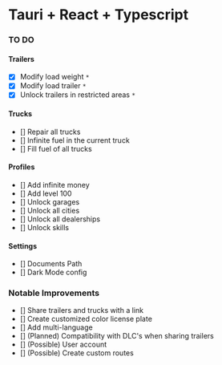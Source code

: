 # Tauri + React + Typescript

### TO DO

#### Trailers

-   [x] Modify load weight `*`
-   [x] Modify load trailer `*`
-   [x] Unlock trailers in restricted areas `*`

#### Trucks

-   [] Repair all trucks
-   [] Infinite fuel in the current truck
-   [] Fill fuel of all trucks

#### Profiles

-   [] Add infinite money
-   [] Add level 100
-   [] Unlock garages
-   [] Unlock all cities
-   [] Unlock all dealerships
-   [] Unlock skills

#### Settings

-   [] Documents Path
-   [] Dark Mode config

### Notable Improvements

-   [] Share trailers and trucks with a link
-   [] Create customized color license plate
-   [] Add multi-language
-   [] (Planned) Compatibility with DLC's when sharing trailers
-   [] (Possible) User account
-   [] (Possible) Create custom routes
